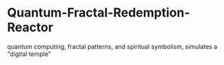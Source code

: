 # Quantum-Fractal-Redemption-Reactor
quantum computing, fractal patterns, and spiritual symbolism, simulates a "digital temple"
